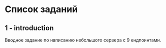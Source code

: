 # Список заданий

## 1 -  introduction  
Вводное задание по написанию небольшого сервера с 9 ендпоинтами.